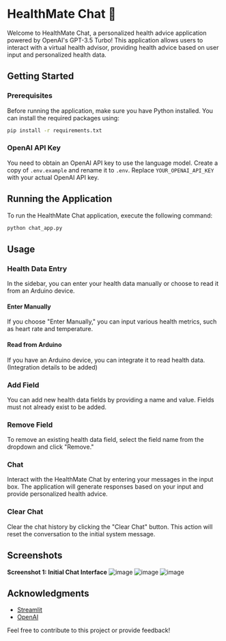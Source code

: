 # HealthMate Chat 🏥

Welcome to HealthMate Chat, a personalized health advice application powered by OpenAI's GPT-3.5 Turbo! This application allows users to interact with a virtual health advisor, providing health advice based on user input and personalized health data.

## Getting Started

### Prerequisites
Before running the application, make sure you have Python installed. You can install the required packages using:

```bash
pip install -r requirements.txt
```

### OpenAI API Key
You need to obtain an OpenAI API key to use the language model. Create a copy of `.env.example` and rename it to `.env`. Replace `YOUR_OPENAI_API_KEY` with your actual OpenAI API key.

## Running the Application
To run the HealthMate Chat application, execute the following command:

```bash
python chat_app.py
```

## Usage

### Health Data Entry
In the sidebar, you can enter your health data manually or choose to read it from an Arduino device.

#### Enter Manually
If you choose "Enter Manually," you can input various health metrics, such as heart rate and temperature.

#### Read from Arduino
If you have an Arduino device, you can integrate it to read health data. (Integration details to be added)

### Add Field
You can add new health data fields by providing a name and value. Fields must not already exist to be added.

### Remove Field
To remove an existing health data field, select the field name from the dropdown and click "Remove."

### Chat
Interact with the HealthMate Chat by entering your messages in the input box. The application will generate responses based on your input and provide personalized health advice.

### Clear Chat
Clear the chat history by clicking the "Clear Chat" button. This action will reset the conversation to the initial system message.

## Screenshots
**Screenshot 1: Initial Chat Interface**
    ![image](https://github.com/0aaryan/healthMate/assets/73797587/72958a67-68d5-40f3-81e4-5090a65db1ba)
    ![image](https://github.com/0aaryan/healthMate/assets/73797587/d3c915b7-11d4-4e6b-91e6-a25b83063f45)
    ![image](https://github.com/0aaryan/healthMate/assets/73797587/f5a32340-d440-43b9-8d8e-0ce615681b53)

## Acknowledgments

- [Streamlit](https://streamlit.io/)
- [OpenAI](https://platform.openai.com/)

Feel free to contribute to this project or provide feedback!
